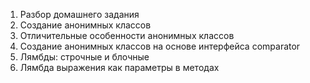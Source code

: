 1. Разбор домашнего задания 
2. Создание анонимных классов
3. Отличительные особенности анонимных классов 
4. Создание анонимных классов на основе интерфейса comparator
5. Лямбды: строчные и блочные
6. Лямбда выражения как параметры в методах